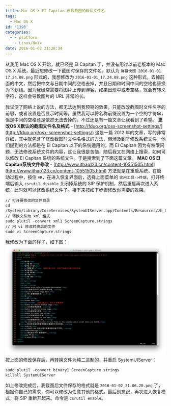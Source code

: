 ```yaml
---
title: Mac OS X EI Capitan 修改截图的默认文件名
tags:
  - Mac OS X
id: '1398'
categories:
  - - platform
    - Linux/Unix
date: 2016-01-02 21:28:34
---
```


从我用 Mac OS X 开始，就已经是 EI Capitan 了，并没有用过以前老版本的 Mac OS X 系统，最近想修改一下截图时保存的文件名，默认为 `屏幕快照 2016-01-01 17.24.08.png` 形式的，我想修改为 `2016-01-01_17.24.08.png` 这种形式，去掉前面的中文，然后把中文与日期中间的空格去掉，并且日期和时间中间的空格也替换为下划线。因为我经常需要将图片上传到博客，如果出现中或者空格，就会有转义字符，这样会导致图片的 URL 非常的长。
<!-- more -->
我试便了网络上说的方法，都无法达到我预期的效果，只能改改截图时文件名字的前缀，或者设置是否显示时间等，虽然我可以将名称前缀设置为一个空的字符串，但是中间的空格还是依然无法去掉的。不过还是有一篇文章让我看到了希望。 **更改OS X默认的截图文件名及格式** - [http://fduo.org/osx-screenshot-settings/](http://fduo.org/osx-screenshot-settings/) 这是一篇 2012 年的文章，写的非常详细，其中就包含了修改截图时文件名格式的方法，但涉及到了修改系统文件，他们提到的方法都是在 EI Capitan 以下的系统适用的，而 EI Capitan 因为有权限问题，无法修改系统文件的内容，这让我很是苦恼，随后我又在网络上搜索，如何可以修改 EI Capitan 系统的系统文件。于是搜索到了下面这篇文章。 **MAC OS EI Capitan系统文件修改** - [http://www.ithao123.cn/content-10551505.html](http://www.ithao123.cn/content-10551505.html) 方法就是在重启系统，在启动过程中，按住 `⌘R`，在进入恢复界面后，选择上面菜单的 `实用工具->终端`，打开终端后输入 `csrutil disable` 关闭掉系统的 SIP 保护机制，然后重启再次进入系统，此时就可以修改系统文件了。接下来按如下步骤修改你需要的效果。

```
// 打开要修改的文件目录
cd /System/Library/CoreServices/SystemUIServer.app/Contents/Resources/zh_CN.lproj
// 转换文件为 xml 格式
sudo plutil -convert xml1 ScreenCapture.strings
// 用 vi 修改转换后的文件
sudo vi ScreenCapture.strings
```

我修改为下面的样子，如下图： [![2016-01-02_21.06.20](/images/2016/01/2016-01-02_21.06.20-1024x706.png)](/images/2016/01/2016-01-02_21.06.20.png) 按上面的修改保存后，再转换文件为纯二进制的，并重启 SystemUIServer：

```
sudo plutil -convert binary1 ScreenCapture.strings
killall SystemUIServer
```

如上修改完成后，我截图后文件保存的格式就是 `2016-01-02_21.06.20.png` 了，根据你自己的需求，你可以修改为任意其他的格式。最后别忘记，再次进入恢复模式，将 SIP 重新开起来。命令是 `csrutil enable`。